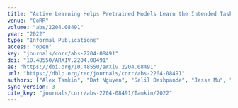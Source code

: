 ```yaml
---
title: "Active Learning Helps Pretrained Models Learn the Intended Task."
venue: "CoRR"
volume: "abs/2204.08491"
year: "2022"
type: "Informal Publications"
access: "open"
key: "journals/corr/abs-2204-08491"
doi: "10.48550/ARXIV.2204.08491"
ee: "https://doi.org/10.48550/arXiv.2204.08491"
url: "https://dblp.org/rec/journals/corr/abs-2204-08491"
authors: ["Alex Tamkin", "Dat Nguyen", "Salil Deshpande", "Jesse Mu", "Noah D. Goodman"]
sync_version: 3
cite_key: "journals/corr/abs-2204-08491/Tamkin/2022"
---
```

